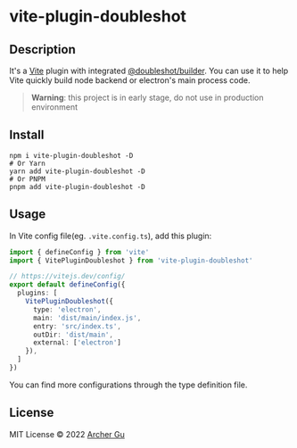 # vite-plugin-doubleshot

## Description

It's a [Vite](https://vitejs.dev/) plugin with integrated [@doubleshot/builder](https://github.com/archergu/doubleshot/tree/main/packages/builder#readme). You can use it to help Vite quickly build node backend or electron's main process code.

> **Warning**: this project is in early stage, do not use in production environment

## Install

```shell
npm i vite-plugin-doubleshot -D
# Or Yarn
yarn add vite-plugin-doubleshot -D
# Or PNPM
pnpm add vite-plugin-doubleshot -D
```

## Usage

In Vite config file(eg. `.vite.config.ts`), add this plugin:

```ts
import { defineConfig } from 'vite'
import { VitePluginDoubleshot } from 'vite-plugin-doubleshot'

// https://vitejs.dev/config/
export default defineConfig({
  plugins: [
    VitePluginDoubleshot({
      type: 'electron',
      main: 'dist/main/index.js',
      entry: 'src/index.ts',
      outDir: 'dist/main',
      external: ['electron']
    }),
  ]
})
```

You can find more configurations through the type definition file.

## License

MIT License © 2022 [Archer Gu](https://github.com/archergu)